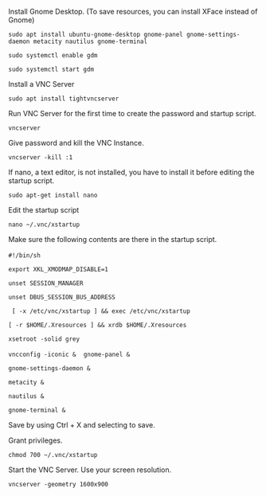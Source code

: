 Install Gnome Desktop. (To save resources, you can install XFace instead of Gnome)

`sudo apt install ubuntu-gnome-desktop gnome-panel gnome-settings-daemon metacity nautilus gnome-terminal`

`sudo systemctl enable gdm`

`sudo systemctl start gdm`

Install a VNC Server

`sudo apt install tightvncserver`

Run VNC Server for the first time to create the password and startup script.

`vncserver`

Give password and kill the VNC Instance.

`vncserver -kill :1`

If nano, a text editor, is not installed, you have to install it before editing the startup script.

`sudo apt-get install nano`

Edit the startup script 

`nano ~/.vnc/xstartup `

Make sure the following contents are there in the startup script.

`#!/bin/sh`
` `

`export XKL_XMODMAP_DISABLE=1`

`unset SESSION_MANAGER`

`unset DBUS_SESSION_BUS_ADDRESS`

` `
`[ -x /etc/vnc/xstartup ] && exec /etc/vnc/xstartup`

`[ -r $HOME/.Xresources ] && xrdb $HOME/.Xresources`

`xsetroot -solid grey`

`vncconfig -iconic &`
` `
`gnome-panel &`

`gnome-settings-daemon &`

`metacity &`

`nautilus &`

`gnome-terminal &`


Save by using Ctrl + X and selecting to save.

Grant privileges.

`chmod 700 ~/.vnc/xstartup`

Start the VNC Server. Use your screen resolution. 

`vncserver -geometry 1600x900`



